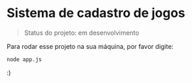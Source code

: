 # Sistema de cadastro de jogos

> Status do projeto: em desenvolvimento

Para rodar esse projeto na sua máquina, por favor digite:

```
node app.js
```

:)

